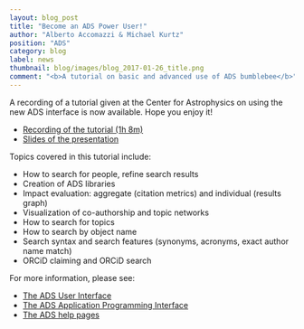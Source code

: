 ```yaml
---
layout: blog_post
title: "Become an ADS Power User!"
author: "Alberto Accomazzi & Michael Kurtz"
position: "ADS"
category: blog
label: news
thumbnail: blog/images/blog_2017-01-26_title.png
comment: "<b>A tutorial on basic and advanced use of ADS bumblebee</b>"
---
```



A recording of a tutorial given at the Center for Astrophysics on using the new ADS interface is now available.  Hope you enjoy it!

   * [Recording of the tutorial (1h 8m)](https://youtu.be/q7RXnVyieRM)
   * [Slides of the presentation](https://docs.google.com/presentation/d/1Nob5D2JEW131E4IfpNYE--eHienKQbwdauTcTvSWl38/edit?usp=sharing)

Topics covered in this tutorial include:

   * How to search for people, refine search results
   * Creation of ADS libraries
   * Impact evaluation: aggregate (citation metrics) and individual (results graph)
   * Visualization of co-authorship and topic networks
   * How to search for topics
   * How to search by object name
   * Search syntax and search features (synonyms, acronyms, exact author name match)
   * ORCiD claiming and ORCiD search

For more information, please see:

  * [The ADS User Interface](https://ui.adsabs.harvard.edu)
  * [The ADS Application Programming Interface](https://github.com/adsabs/adsabs-dev-api)
  * [The ADS help pages](http://adsabs.github.io/help/)








